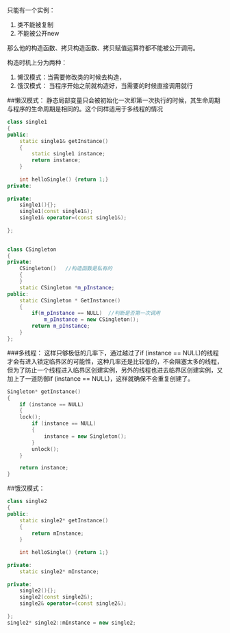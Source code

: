 只能有一个实例：

1. 类不能被复制
2. 不能被公开new


那么他的构造函数、拷贝构造函数、拷贝赋值运算符都不能被公开调用。


构造时机上分为两种：

1. 懒汉模式：当需要修改类的时候去构造，
2. 饿汉模式： 当程序开始之前就构造好，当需要的时候直接调用就行


##懒汉模式：
静态局部变量只会被初始化一次即第一次执行的时候，其生命周期与程序的生命周期是相同的。这个同样适用于多线程的情况

```C++
class single1  
{  
public:  
    static single1& getInstance()  
    {  
        static single1 instance;  
        return instance;  
    }  
  
    int helloSingle() {return 1;}  
private:  
  
private:  
    single1(){};  
    single1(const single1&);  
    single1& operator=(const single1&);  
  
}; 

     
class CSingleton  
{  
private:  
    CSingleton()   //构造函数是私有的  
    {  
    }  
    static CSingleton *m_pInstance;  
public:  
    static CSingleton * GetInstance()  
    {  
        if(m_pInstance == NULL)  //判断是否第一次调用  
            m_pInstance = new CSingleton();  
        return m_pInstance;  
    }  
}; 
```




###多线程：
这样只够极低的几率下，通过越过了if (instance == NULL)的线程才会有进入锁定临界区的可能性，这种几率还是比较低的，不会阻塞太多的线程，但为了防止一个线程进入临界区创建实例，另外的线程也进去临界区创建实例，又加上了一道防御if (instance == NULL)，这样就确保不会重复创建了。
```C++
Singleton* getInstance()
{
    if (instance == NULL)
    {
	lock();
    	if (instance == NULL)
    	{
       		instance = new Singleton();
    	}
    	unlock();
    }

    return instance;
}
```

##饿汉模式：
```C++
class single2  
{  
public:  
    static single2* getInstance()  
    {  
        return mInstance;  
    }  
  
    int helloSingle() {return 1;}  
  
private:  
    static single2* mInstance;  
  
private:  
    single2(){};  
    single2(const single2&);  
    single2& operator=(const single2&);  
  
};  
single2* single2::mInstance = new single2;
```